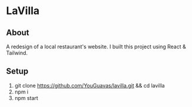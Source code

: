 # LaVilla
## About
A redesign of a local restaurant's website. I built this project using React & Tailwind.
## Setup
1. git clone https://github.com/YouGuavas/lavilla.git && cd lavilla
2. npm i
3. npm start